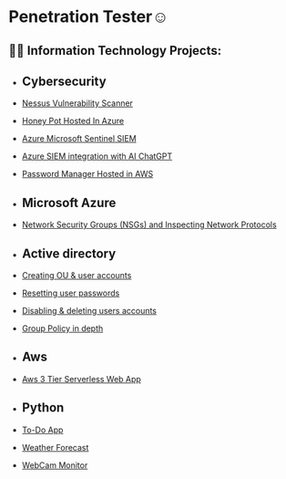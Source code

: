 <h1><a>Penetration Tester</a>☺</h1>

<h2>👨‍💻 Information Technology Projects:</h2>

- <b>Cybersecurity</b>
   --------------
- [Nessus Vulnerability Scanner](https://github.com/ali0999109/nessus)                                        
- [Honey Pot Hosted In Azure](https://github.com/ali0999109/Honeypot)
- [Azure Microsoft Sentinel SIEM](https://github.com/ali0999109/Microsoft)
- [Azure SIEM integration with AI ChatGPT](https://github.com/ali0999109/chatgpt)
- [Password Manager Hosted in AWS](https://github.com/ali0999109/Password)
- <b>Microsoft Azure</b>
   ----------
- [Network Security Groups (NSGs) and Inspecting Network Protocols](https://github.com/ali0999109/configure-ad)
  
 
 -  <b>Active directory</b>
     -------------------
 - [Creating OU & user accounts](https://github.com/ali0999109/New-users)
 - [Resetting user passwords  ](https://github.com/ali0999109/userpassword)
 - [Disabling & deleting users accounts ](https://github.com/ali0999109/Disabling)
 - [Group Policy in depth](https://github.com/ali0999109/CreatingGroupPolicy)

 
- <b>Aws</b>
  ----------
- [Aws 3 Tier Serverless Web App](https://github.com/ali0999109/amplify)


- <b>Python</b>
   ---------
- [To-Do App](https://github.com/ali0999109/todo-app)
- [Weather Forecast](https://github.com/ali0999109/WeatherForecast)
- [WebCam Monitor](https://github.com/ali0999109/Webcam)
